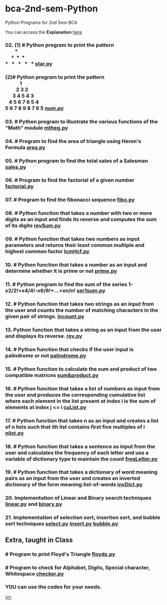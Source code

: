 # bca-2nd-sem-Python

Python Programs for 2nd Sem BCA

You can access the <b>Explanation</b> [here](./explanation.md)

### 02. (1) # Python program to print the pattern <br> &nbsp;&nbsp;&nbsp;&nbsp;&nbsp;&nbsp;&nbsp;&nbsp;* <br> &nbsp;&nbsp;&nbsp;&nbsp; *&nbsp; *&nbsp; *<br> * &nbsp; * &nbsp; * &nbsp; * &nbsp; \* [star.py](./02-printPatterns/star.py)

### (2)# Python program to print the pattern <br>&nbsp;&nbsp;&nbsp;&nbsp;&nbsp;&nbsp;&nbsp;&nbsp;&nbsp;&nbsp;&nbsp;&nbsp;1<br>&nbsp;&nbsp;&nbsp;&nbsp;&nbsp;&nbsp;&nbsp;&nbsp;&nbsp;2 3 2<br>&nbsp;&nbsp;&nbsp;&nbsp;&nbsp;&nbsp;3 4 5 4 3<br>&nbsp;&nbsp;&nbsp;4 5 6 7 6 5 4<br>5 6 7 8 9 8 7 6 5 [num.py](./02-printPatterns/num.py)

### 03. # Python program to illustrate the various functions of the “Math” module [mtheg.py](./03-mathexample/mtheg.py)

### 04. # Program to find the area of triangle using Heron's Formula [area.py](./04-area/area.py)

### 05. # Python program to find the total sales of a Salesman [sales.py](./05-sales/sales.py)

### 06. # Program to find the factorial of a given number [factorial.py](./06-factorial/factorial.py)

### 07. # Program to find the fibonacci sequence [fibo.py](./07-fibonacci/fibo.py)

### 08. # Python function that takes a number with two or more digits as an input and finds its reverse and computes the sum of its digits [revSum.py](./08-revSum/revSum.py)

### 09. # Python function that takes two numbers as input parameters and returns their least common multiple and highest common factor [lcmHcf.py](./09-lcmHcf/lcmHcf.py)

### 10. # Python function that takes a number as an input and determine whether it is prime or not [prime.py](./10-primeornot/prime.py)

### 11. # Python program to find the sum of the series 1-x2/2!+x4/4!-x6/6!+...+xn/n! [ser1sum.py](./11-seriessum/ser1sum.py)

### 12. # Python function that takes two strings as an input from the user and counts the number of matching characters in the given pair of strings. [incount.py](./12-inputCount/incount.py)

### 13. Python function that takes a string as an input from the user and displays its reverse. [rev.py](./13-rev/rev.py)

### 14. # Python function that checks if the user input is palindrome or not [palindrome.py](./14-palindrome/palindrome.py)

### 15. # Python function to calculate the sum and product of two compatible matrices [sum&product.py](./15-sum%26product/sum%26product.py)

### 16. # Python function that takes a list of numbers as input from the user and produces the corresponding cumulative list where each element in the list present at index i is the sum of elements at index j <= i [cuList.py](./16-cumulativeList/cuList.py)

### 17. #  Python function that takes n as an input and creates a list of n lists such that ith list contains first five multiples of i [nlist.py](./17-nlist/nlist.py)

### 18. # Python function that takes a sentence as input from the user and calculates the frequency of each letter and use a variable of dictionary type to maintain the count [freqLetter.py](./18-freqLetter/freqLetter.py)

### 19. # Python function that takes a dictionary of word:meaning pairs as an input from the user and creates an inverted dictionary of the form meaning:list-of-words [invDict.py](./19-invdict/invDict.py)

### 20. Implementation of Linear and Binary search techniques [linear.py](./20-search/linear.py) and [binary.py](./20-search/binary.py)

### 21. Implementation of selection sort, insertion sort, and bubble sort techniques [select.py](https://github.com/rajjitlai/python-sorting-methods-array/blob/main/selection-sort/select.py) [insert.py](https://github.com/rajjitlai/python-sorting-methods-array/blob/main/insertion-sort/insert.py) [bubble.py](https://github.com/rajjitlai/python-sorting-methods-array/blob/main/bubble-sort/bubSort.py)

## Extra, taught in Class

### # Program to print Floyd's Triangle [floyds.py](./Extra/floyds.py)

### # Program to check for Alphabet, Digits, Special character, Whitespace [checker.py](./Extra/checker.py)

### YOU can use the codes for your needs.

XD
